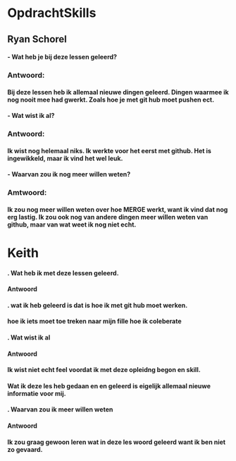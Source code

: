 # OpdrachtSkills

## Ryan Schorel

#### - Wat heb je bij deze lessen geleerd?

### Antwoord:

#### Bij deze lessen heb ik allemaal nieuwe dingen geleerd. Dingen waarmee ik nog nooit mee had gwerkt. Zoals hoe je met git hub moet pushen ect.

#### - Wat wist ik al?

### Antwoord:

#### Ik wist nog helemaal niks. Ik werkte voor het eerst met github. Het is ingewikkeld, maar ik vind het wel leuk.

#### - Waarvan zou ik nog meer willen weten?

### Amtwoord:

#### Ik zou nog meer willen weten over hoe MERGE werkt, want ik vind dat nog erg lastig. Ik zou ook nog van andere dingen meer willen weten van github, maar van wat weet ik nog niet echt.

# Keith


#### . Wat heb ik met deze lessen geleerd.

#### Antwoord

#### . wat ik heb geleerd is dat is hoe ik met git hub moet werken.
#### hoe ik iets moet toe treken naar mijn fille hoe ik coleberate 


#### . Wat wist ik al

#### Antwoord

#### Ik wist niet echt feel voordat ik met deze opleidng begon en skill.
#### Wat ik deze les heb gedaan en en geleerd is eigelijk allemaal nieuwe informatie voor mij.


#### . Waarvan zou ik meer willen weten

#### Antwoord

#### Ik zou graag gewoon leren wat in deze les woord geleerd want ik ben niet zo gevaard.


